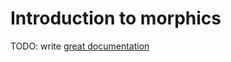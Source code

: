 # Introduction to morphics

TODO: write [great documentation](http://jacobian.org/writing/what-to-write/)

